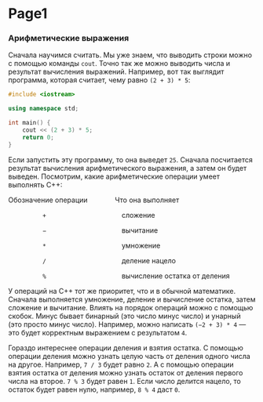 # Page1

### Арифметические выражения

Сначала научимся считать. Мы уже знаем, что выводить строки можно с помощью команды `cout`. Точно так же можно выводить числа и результат вычисления выражений. Например, вот так выглядит программа, которая считает, чему равно `(2 + 3) * 5`:

```cpp
#include <iostream>

using namespace std;

int main() {
    cout << (2 + 3) * 5;
    return 0;
}
```

  

Если запустить эту программу, то она выведет `25`. Сначала посчитается результат вычисления арифметического выражения, а затем он будет выведен. Посмотрим, какие арифметические операции умеет выполнять C++:

Обозначение операции    Что она выполняет

     `+`           сложение

     `−`           вычитание

     `*`           умножение

     `/`           деление нацело

     `%`           вычисление остатка от деления

У операций на C++ тот же приоритет, что и в обычной математике. Сначала выполняется умножение, деление и вычисление остатка, затем сложение и вычитание. Влиять на порядок операций можно с помощью скобок. Минус бывает бинарный (это число минус число) и унарный (это просто минус число). Например, можно написать `(−2 + 3) * 4` — это будет корректным выражением с результатом `4`.

Гораздо интереснее операции деления и взятия остатка. С помощью операции деления можно узнать целую часть от деления одного числа на другое. Например, `7 / 3` будет равно `2`. А с помощью операции взятия остатка от деления можно узнать остаток от деления первого числа на второе. `7 % 3` будет равен `1`. Если число делится нацело, то остаток будет равен нулю, например, `8 % 4` даст `0`.
